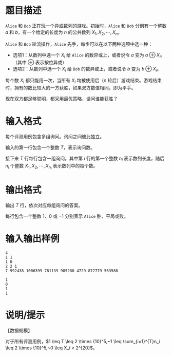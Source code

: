 # 题目描述

`Alice` 和 `Bob` 正在玩一个异或数列的游戏。初始时，`Alice` 和 `Bob` 分别有一个整数 $a$ 和 $b$，有一个给定的长度为 $n$ 的公共数列 $X_1,X_2,\cdots,X_n$。

`Alice` 和 `Bob` 轮流操作，`Alice` 先手，每步可以在以下两种选项中选一种：

* 选项1：从数列中选一个 $X_i$ 给 `Alice` 的数异或上，或者说令 $a$ 变为 $a \oplus X_i$。（其中 $\oplus$ 表示按位异或）
* 选项2：从数列中选一个 $X_i$ 给 `Bob` 的数异或上，或者说令 $b$ 变为 $b \oplus X_i$。

每个数 $X_i$ 都只能用一次，当所有 $X_i$ 均被使用后（$n$ 轮后）游戏结束。游戏结束时，拥有的数比较大的一方获胜，如果双方数值相同，即为平手。

现在双方都足够聪明，都采用最优策略，请问谁能获胜？

# 输入格式

每个评测用例包含多组询问。询问之间彼此独立。

输入的第一行包含一个整数 $T$，表示询问数。

接下来 $T$ 行每行包含一组询问。其中第 $i$ 行的第一个整数 $n_i$ 表示数列长度，随后 $n_i$ 个整数 $X_1,X_2,\cdots,X_{n_i}$ 表示数列中的每个数。

# 输出格式

输出 $T$ 行，依次对应每组询问的答案。

每行包含一个整数 $1$、$0$ 或 $-1$ 分别表示 `Alice` 胜、平局或败。

# 输入输出样例

```input1
4
1 1
1 0
2 2 1
7 992438 1006399 781139 985280 4729 872779 563580
```

```output1
1
0
1
1
```

# 说明/提示

【数据规模】

对于所有评测用例，$1 \leq T \leq 2 \times {10}^5,~1 \leq \sum_{i=1}^{T}n_i \leq 2 \times {10}^5,~0 \leq X_i < 2^{20}$。
